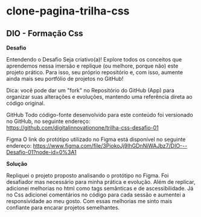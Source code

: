 # clone-pagina-trilha-css

## DIO - Formação Css


__Desafio__

Entendendo o Desafio
Seja criativo(a)! Explore todos os conceitos que aprendemos nessa imersão e replique (ou melhore, porque não) este projeto prático. Para isso, seu próprio repositório e, com isso, aumente ainda mais seu portfólio de projetos no GitHub!
 
Dica: você pode dar um "fork" no Repositório do GitHub (App) para organizar suas alterações e evoluções, mantendo uma referência direta ao código original.
 
GitHub
Todo código-fonte desenvolvido para este conteúdo foi versionado no GitHub, no seguinte endereço:
https://github.com/digitalinnovationone/trilha-css-desafio-01
 
Figma
O link do protótipo utilizado no Figma está disponível no seguinte endereço:
https://www.figma.com/file/3PiokoJj9IhGDnNiWAJbz7/DIO---Desafio-01?node-id=0%3A1



__Solução__

Repliquei o projeto proposto analisando o protótipo no Figma. Foi desafiador mas necessário para minha prática e evolução. Além de replicar, adicionei melhorias no html como tags semânticas  e de ascessibilidade. Já no Css adicionei comentários no código para cada sessão e aumentei a responsividade ao meu gosto. Com essas melhorias me sinto mais confiante para encarar projetos semelhantes.